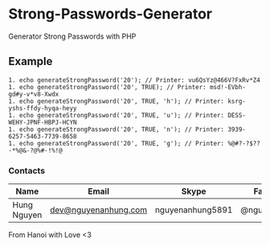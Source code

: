 # Strong-Passwords-Generator
Generator Strong Passwords with PHP

## Example
```phpregexp
1. echo generateStrongPassword('20'); // Printer: vu6QsYz@466V?FxRv*Z4
1. echo generateStrongPassword('20', TRUE); // Printer: msd!-EVbh-gd#y-v*v8-Xwdx
1. echo generateStrongPassword('20', TRUE, 'h'); // Printer: ksrg-yshs-ffdy-hyqa-heyy
1. echo generateStrongPassword('20', TRUE, 'u'); // Printer: DESS-WEHY-JPNF-HBPJ-HCYN
1. echo generateStrongPassword('20', TRUE, 'n'); // Printer: 3939-6257-5463-7739-8658
1. echo generateStrongPassword('20', TRUE, 'g'); // Printer: %@#?-?$??-*%@&-?@%#-!%!@
```

### Contacts

| Name        | Email                | Skype            | Facebook      |
| ----------- | -------------------- | ---------------- | ------------- |
| Hung Nguyen | dev@nguyenanhung.com | nguyenanhung5891 | @nguyenanhung |

From Hanoi with Love <3
